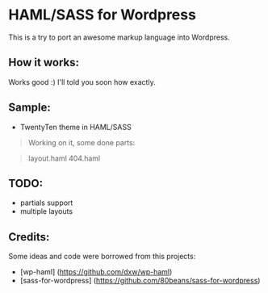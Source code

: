 HAML/SASS for Wordpress
================================================================================
This is a try to port an awesome markup language into Wordpress.

How it works:
--------------------------------------------------------------------------------
Works good :) I'll told you soon how exactly.

Sample:
--------------------------------------------------------------------------------
* TwentyTen theme in HAML/SASS
> Working on it, some done parts:

> layout.haml
> 404.haml

TODO:
--------------------------------------------------------------------------------
* partials support
* multiple layouts

Credits:
--------------------------------------------------------------------------------
Some ideas and code were borrowed from this projects:

* [wp-haml] (https://github.com/dxw/wp-haml)
* [sass-for-wordpress] (https://github.com/80beans/sass-for-wordpress)
